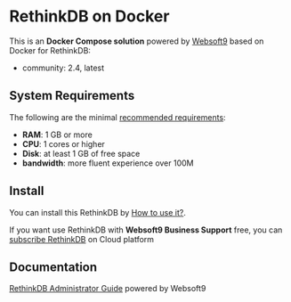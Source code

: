 # RethinkDB on Docker  

This is an **Docker Compose solution** powered by [Websoft9](https://www.websoft9.com) based on Docker for RethinkDB:


 - community:  2.4, latest


## System Requirements

The following are the minimal [recommended requirements](https://www.rethinkdb.org/docs/user_guide/en/install-requirements.html):

* **RAM**: 1 GB or more
* **CPU**: 1 cores or higher
* **Disk**: at least 1 GB of free space
* **bandwidth**: more fluent experience over 100M  

## Install

You can install this RethinkDB by [How to use it?](https://github.com/Websoft9/docker-library#how-to-use-it).   

If you want use RethinkDB with **Websoft9 Business Support** free, you can [subscribe RethinkDB](https://www.websoft9.com/apps) on Cloud platform

## Documentation

[RethinkDB Administrator Guide](https://support.websoft9.com/docs/rethinkdb) powered by Websoft9